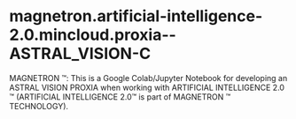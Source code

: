 # magnetron.artificial-intelligence-2.0.mincloud.proxia--ASTRAL_VISION-C
MAGNETRON ™: This is a Google Colab/Jupyter Notebook for developing an ASTRAL VISION PROXIA when working with ARTIFICIAL INTELLIGENCE 2.0 ™ (ARTIFICIAL INTELLIGENCE 2.0™ is part of MAGNETRON ™ TECHNOLOGY).
